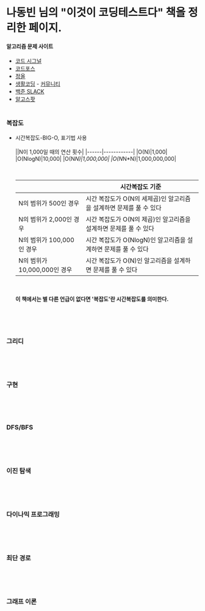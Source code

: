  # **<b>나동빈 님의 "이것이 코딩테스트다" 책을 정리한 페이지.</b>**

#### 알고리즘 문제 사이트
  - [코드 시그널](https://app.codesignal.com)
  - [코드포스](https://codeforces.com)
  - [정올](https://jungol.co.kr)
  - [생활코딩](https://opentutorials.org)  -  [커뮤니티](https://www.facebook.com/groups/174499879257223)
  - [백준 SLACK](https://acmicpc.slack.com)
  - [알고스팟](https://algospot.com/)
 <br><br>
### 복잡도
  - 시간복잡도-BIG-O, 표기법 사용
   <br><br>
    ||N이 1,000일 때의 연산 횟수|
    |------|------------|
    |O(N)|1,000|
    |O(NlogN)|10,000|
    |O(N*N)|1,000,000|
    |O(N*N*N)|1,000,000,000|
    
    <br>
    
    ||시간복잡도 기준|
    |--------------|---------------------------------------------------|
    |N의 범위가 500인 경우|시간 복잡도가 O(N의 세제곱)인 알고리즘을 설계하면 문제를 풀 수 있다|
    |N의 범위가 2,000인 경우|시간 복잡도가 O(N의 제곱)인 알고리즘을 설계하면 문제를 풀 수 있다|
    |N의 범위가 100,000인 경우|시간 복잡도가 O(NlogN)인 알고리즘을 설계하면 문제를 풀 수 있다|
    |N의 범위가 10,000,000인 경우|시간 복잡도가 O(N)인 알고리즘을 설계하면 문제를 풀 수 있다|
    
    
    <br><br><b>이 책에서는 별 다른 언급이 없다면 '복잡도'란 시간복잡도를 의미한다.</b>
    
     
 <br><br><br>
 
### 그리디
 
 <br><br><br>
### 구현
 
 <br><br><br>
### DFS/BFS 

 <br><br><br>
### 이진 탐색

 <br><br><br>
### 다이나믹 프로그래밍

 <br><br><br>
### 최단 경로

 <br><br><br>
### 그래프 이론

 <br><br><br>
